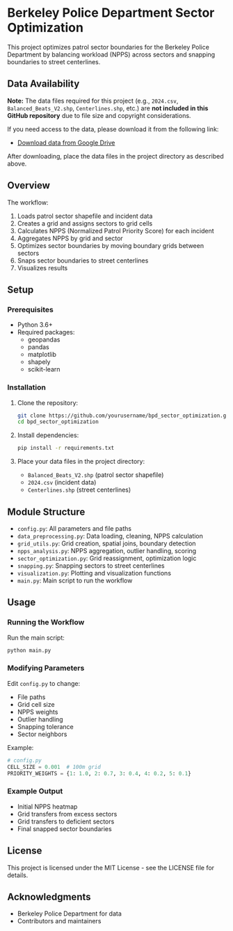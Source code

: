 # Berkeley Police Department Sector Optimization

This project optimizes patrol sector boundaries for the Berkeley Police Department by balancing workload (NPPS) across sectors and snapping boundaries to street centerlines.

## Data Availability

**Note:** The data files required for this project (e.g., `2024.csv`, `Balanced_Beats_V2.shp`, `Centerlines.shp`, etc.) are **not included in this GitHub repository** due to file size and copyright considerations.

If you need access to the data, please download it from the following link:

- [Download data from Google Drive](https://drive.google.com/drive/folders/1K7m15MCzmZeWsxBR7TwEvf65l-apLIXd?usp=drive_link)

After downloading, place the data files in the project directory as described above.


## Overview

The workflow:
1. Loads patrol sector shapefile and incident data
2. Creates a grid and assigns sectors to grid cells
3. Calculates NPPS (Normalized Patrol Priority Score) for each incident
4. Aggregates NPPS by grid and sector
5. Optimizes sector boundaries by moving boundary grids between sectors
6. Snaps sector boundaries to street centerlines
7. Visualizes results

## Setup

### Prerequisites

- Python 3.6+
- Required packages:
  - geopandas
  - pandas
  - matplotlib
  - shapely
  - scikit-learn

### Installation

1. Clone the repository:
   ```bash
   git clone https://github.com/yourusername/bpd_sector_optimization.git
   cd bpd_sector_optimization
   ```

2. Install dependencies:
   ```bash
   pip install -r requirements.txt
   ```

3. Place your data files in the project directory:
   - `Balanced_Beats_V2.shp` (patrol sector shapefile)
   - `2024.csv` (incident data)
   - `Centerlines.shp` (street centerlines)

## Module Structure

- `config.py`: All parameters and file paths
- `data_preprocessing.py`: Data loading, cleaning, NPPS calculation
- `grid_utils.py`: Grid creation, spatial joins, boundary detection
- `npps_analysis.py`: NPPS aggregation, outlier handling, scoring
- `sector_optimization.py`: Grid reassignment, optimization logic
- `snapping.py`: Snapping sectors to street centerlines
- `visualization.py`: Plotting and visualization functions
- `main.py`: Main script to run the workflow

## Usage

### Running the Workflow

Run the main script:
```bash
python main.py
```

### Modifying Parameters

Edit `config.py` to change:
- File paths
- Grid cell size
- NPPS weights
- Outlier handling
- Snapping tolerance
- Sector neighbors

Example:
```python
# config.py
CELL_SIZE = 0.001  # 100m grid
PRIORITY_WEIGHTS = {1: 1.0, 2: 0.7, 3: 0.4, 4: 0.2, 5: 0.1}
```

### Example Output

- Initial NPPS heatmap
- Grid transfers from excess sectors
- Grid transfers to deficient sectors
- Final snapped sector boundaries

## License

This project is licensed under the MIT License - see the LICENSE file for details.

## Acknowledgments

- Berkeley Police Department for data
- Contributors and maintainers 
